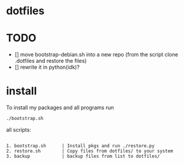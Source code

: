 # dotfiles

# TODO
- [] move bootstrap-debian.sh into a new repo (from the script clone .dotfiles and restore the files)
- [] rewrite it in python(idk)?

# install

To install my packages and all programs run

```bash
./bootstrap.sh
```

all scripts:

```

1. bootstrap.sh      | Install pkgs and run ./restore.py
2. restore.sh        | Copy files from dotfiles/ to your system
3. backup            | backup files from list to dotfiles/

```
